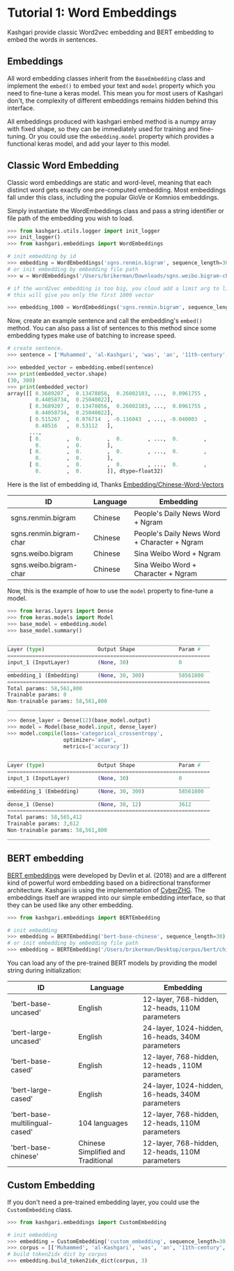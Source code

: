 # Tutorial 1: Word Embeddings

Kashgari provide classic Word2vec embedding and BERT embedding to embed the words in sentences.


## Embeddings

All word embedding classes inherit from the `BaseEmbedding` class and implement the `embed()` to embed your text and `model` property which you need to fine-tune a keras model. This mean you for most users of Kashgari don't, the complexity of different embeddings remains hidden behind this interface. 

All embeddings produced with kashgari embed method is a numpy array with fixed shape, so they can be immediately used for training and fine-tuning. Or you could use the `embedding.model` property which provides a functional keras model, and add your layer to this model.

## Classic Word Embedding

Classic word embeddings are static and word-level, meaning that each distinct word gets exactly one pre-computed embedding. Most embeddings fall under this class, including the popular GloVe or Komnios embeddings. 

Simply instantiate the WordEmbeddings class and pass a string identifier or file path of the embedding you wish to load.

```python
>>> from kashgari.utils.logger import init_logger
>>> init_logger()
>>> from kashgari.embeddings import WordEmbeddings

# init embedding by id
>>> embedding = WordEmbeddings('sgns.renmin.bigram', sequence_length=30)
# or init embedding by embedding file path
>>> w = WordEmbeddings('/Users/brikerman/Downloads/sgns.weibo.bigram-char', 30, limit=1000)

# if the word2vec embedding is too big, you cloud add a limit arg to limit the size of vectors
# this will give you only the first 1000 vector

>>> embedding_1000 = WordEmbeddings('sgns.renmin.bigram', sequence_length=30, limit=1000)
```

Now, create an example sentence and call the embedding's `embed()` method. You can also pass a list of sentences to this method since some embedding types make use of batching to increase speed.

```python
# create sentence.
>>> sentence = ['Muhammed', 'al-Kashgari', 'was', 'an', '11th-century', 'Kara-Khanid', 'scholar', 'and', 'lexicographer', 'from', 'Kashgar.']

>>> embedded_vector = embedding.embed(sentence)
>>> print(embedded_vector.shape)
(30, 300)
>>> print(embedded_vector)
array([[ 0.3689207 ,  0.13478056,  0.26002103, ...,  0.0961755 ,
         0.44058734,  0.25040022],
       [ 0.3689207 ,  0.13478056,  0.26002103, ...,  0.0961755 ,
         0.44058734,  0.25040022],
       [ 0.515267  ,  0.076714  , -0.116043  , ..., -0.040003  ,
         0.48516   ,  0.53112   ],
       ...,
       [ 0.        ,  0.        ,  0.        , ...,  0.        ,
         0.        ,  0.        ],
       [ 0.        ,  0.        ,  0.        , ...,  0.        ,
         0.        ,  0.        ],
       [ 0.        ,  0.        ,  0.        , ...,  0.        ,
         0.        ,  0.        ]], dtype=float32)
```

Here is the list of embedding id, Thanks [Embedding/Chinese-Word-Vectors](https://github.com/Embedding/Chinese-Word-Vectors)

| ID  | Language | Embedding |
| --- | -------- | --------- |
| sgns.renmin.bigram | Chinese | People's Daily News Word + Ngram |
| sgns.renmin.bigram-char | Chinese | People's Daily News Word + Character + Ngram |
| sgns.weibo.bigram | Chinese | Sina Weibo Word + Ngram |
| sgns.weibo.bigram-char | Chinese | Sina Weibo Word + Character + Ngram |

Now, this is the example of how to use the `model` property to fine-tune a model.

```python
>>> from keras.layers import Dense
>>> from keras.models import Model
>>> base_model = embedding.model
>>> base_model.summary()

_________________________________________________________________
Layer (type)                 Output Shape              Param #   
=================================================================
input_1 (InputLayer)         (None, 30)                0         
_________________________________________________________________
embedding_1 (Embedding)      (None, 30, 300)           58561800  
=================================================================
Total params: 58,561,800
Trainable params: 0
Non-trainable params: 58,561,800
_________________________________________________________________

>>> dense_layer = Dense(12)(base_model.output)
>>> model = Model(base_model.input, dense_layer)
>>> model.compile(loss='categorical_crossentropy',
                  optimizer='adam',
                  metrics=['accuracy'])

_________________________________________________________________
Layer (type)                 Output Shape              Param #   
=================================================================
input_1 (InputLayer)         (None, 30)                0         
_________________________________________________________________
embedding_1 (Embedding)      (None, 30, 300)           58561800  
_________________________________________________________________
dense_1 (Dense)              (None, 30, 12)            3612      
=================================================================
Total params: 58,565,412
Trainable params: 3,612
Non-trainable params: 58,561,800
_________________________________________________________________
```


## BERT embedding

[BERT embeddings](https://arxiv.org/pdf/1810.04805.pdf) were developed by Devlin et al. (2018) and are a different kind of powerful word embedding based on a bidirectional transformer architecture.
Kashgari is using the implementation of [CyberZHG](https://github.com/CyberZHG/keras-bert).
The embeddings itself are wrapped into our simple embedding interface, so that they can be used like any other
embedding.

```python
>>> from kashgari.embeddings import BERTEmbedding

# init embedding
>>> embedding = BERTEmbedding('bert-base-chinese', sequence_length=30)
# or init embedding by embedding file path
>>> embedding = BERTEmbedding('/Users/brikerman/Desktop/corpus/bert/chinese_L-12_H-768_A-12/', 30)

```

You can load any of the pre-trained BERT models by providing the model string during initialization:

| ID | Language | Embedding |
| -------------     | ------------- | ------------- |
| 'bert-base-uncased' | English | 12-layer, 768-hidden, 12-heads, 110M parameters |
| 'bert-large-uncased'   | English | 24-layer, 1024-hidden, 16-heads, 340M parameters |
| 'bert-base-cased'    | English | 12-layer, 768-hidden, 12-heads , 110M parameters |
| 'bert-large-cased'   | English | 24-layer, 1024-hidden, 16-heads, 340M parameters |
| 'bert-base-multilingual-cased'     | 104 languages | 12-layer, 768-hidden, 12-heads, 110M parameters |
| 'bert-base-chinese'    | Chinese Simplified and Traditional | 12-layer, 768-hidden, 12-heads, 110M parameters |

## Custom Embedding
If you don't need a pre-trained embedding layer, you could use the `CustomEmbedding` class.

```python
>>> from kashgari.embeddings import CustomEmbedding

# init embedding
>>> embedding = CustomEmbedding('custom_embedding', sequence_length=30, embedding_size=100)
>>> corpus = [['Muhammed', 'al-Kashgari', 'was', 'an', '11th-century', 'Kara-Khanid', 'scholar', 'and', 'lexicographer', 'from', 'Kashgar.']]
# build token2idx dict by corpus
>>> embedding.build_token2idx_dict(corpus, 3)
```